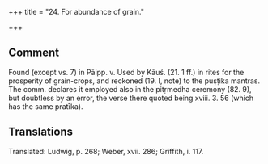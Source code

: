 +++
title = "24. For abundance of grain."

+++
## Comment
Found (except vs. 7) in Pāipp. v. Used by Kāuś. (21. 1 ff.) in rites for the prosperity of grain-crops, and reckoned (19. I, note) to the puṣṭika mantras. The comm. declares it employed also in the pitṛmedha ceremony (82. 9), but doubtless by an error, the verse there quoted being xviii. 3. 56 (which has the same pratīka).


## Translations
Translated: Ludwig, p. 268; Weber, xvii. 286; Griffith, i. 117.
